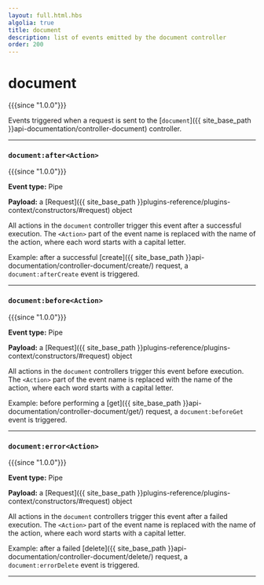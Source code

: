 ```yaml
---
layout: full.html.hbs
algolia: true
title: document
description: list of events emitted by the document controller
order: 200
---
```


# document

{{{since "1.0.0"}}}

Events triggered when a request is sent to the [`document`]({{ site_base_path }}api-documentation/controller-document) controller.

---

### `document:after<Action>`

{{{since "1.0.0"}}}

**Event type:** Pipe

**Payload:** a [Request]({{ site_base_path }}plugins-reference/plugins-context/constructors/#request) object

All actions in the `document` controller trigger this event after a successful execution. The `<Action>` part of the event name is replaced with the name of the action, where each word starts with a capital letter.

Example: after a successful [create]({{ site_base_path }}api-documentation/controller-document/create/) request, a `document:afterCreate` event is triggered.

---

### `document:before<Action>`

{{{since "1.0.0"}}}

**Event type:** Pipe

**Payload:** a [Request]({{ site_base_path }}plugins-reference/plugins-context/constructors/#request) object

All actions in the `document` controllers trigger this event before execution. The `<Action>` part of the event name is replaced with the name of the action, where each word starts with a capital letter.

Example: before performing a [get]({{ site_base_path }}api-documentation/controller-document/get/) request, a `document:beforeGet` event is triggered.

---

### `document:error<Action>`

{{{since "1.0.0"}}}

**Event type:** Pipe

**Payload:** a [Request]({{ site_base_path }}plugins-reference/plugins-context/constructors/#request) object

All actions in the `document` controllers trigger this event after a failed execution. The `<Action>` part of the event name is replaced with the name of the action, where each word starts with a capital letter.

Example: after a failed [delete]({{ site_base_path }}api-documentation/controller-document/delete/) request, a `document:errorDelete` event is triggered.

---
